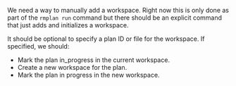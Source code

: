 We need a way to manually add a workspace. Right now this is only done as part of the `rmplan run` command but there
should be an explicit command that just adds and initializes a workspace.

It should be optional to specify a plan ID or file for the workspace. If specified, we should:
- Mark the plan in_progress in the current workspace.
- Create a new workspace for the plan.
- Mark the plan in progress in the new workspace.

